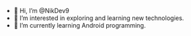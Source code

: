 - 👋 Hi, I’m @NikDev9
- 👀 I’m interested in exploring and learning new technologies.
- 🌱 I’m currently learning Android programming.

<!---
NikDev9/NikDev9 is a ✨ special ✨ repository because its `README.md` (this file) appears on your GitHub profile.
You can click the Preview link to take a look at your changes.
--->
